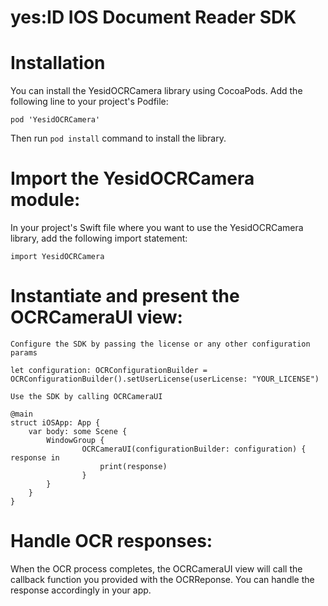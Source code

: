 # yes:ID IOS Document Reader SDK

# Installation
You can install the YesidOCRCamera library using CocoaPods. Add the following line to your project's Podfile:

`pod 'YesidOCRCamera'`

Then run `pod install` command to install the library.

# Import the YesidOCRCamera module:

In your project's Swift file where you want to use the YesidOCRCamera library, add the following import statement:

```
import YesidOCRCamera
```

# Instantiate and present the OCRCameraUI view:

`Configure the SDK by passing the license or any other configuration params`

```
let configuration: OCRConfigurationBuilder = OCRConfigurationBuilder().setUserLicense(userLicense: "YOUR_LICENSE")

```
`Use the SDK by calling OCRCameraUI`
```
@main
struct iOSApp: App {
    var body: some Scene {
        WindowGroup {
                OCRCameraUI(configurationBuilder: configuration) { response in
                    print(response)
                }
        }
    }
}
```

# Handle OCR responses:

When the OCR process completes, the OCRCameraUI view will call the callback function you provided with the OCRReponse. You can handle the response accordingly in your app.

